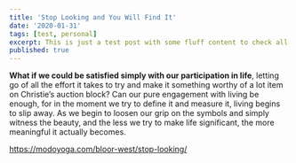 ```yaml
---
title: 'Stop Looking and You Will Find It'
date: '2020-01-31'
tags: [test, personal]
excerpt: This is just a test post with some fluff content to check all the styling etc
published: true
---
```


**What if we could be satisfied simply with our participation in life**, letting go of all the effort it takes to try and make it something worthy of a lot item on Christie’s auction block? Can our pure engagement with living be enough, for in the moment we try to define it and measure it, living begins to slip away. As we begin to loosen our grip on the symbols and simply witness the beauty, and the less we try to make life significant, the more meaningful it actually becomes.

https://modoyoga.com/bloor-west/stop-looking/
